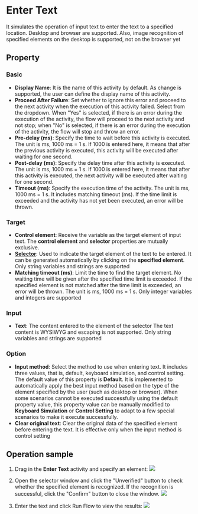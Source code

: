 # Enter Text

It simulates the operation of input text to enter the text to a specified location. Desktop and browser are supported. Also, image recognition of specified elements on the desktop is supported, not on the browser yet

## Property

### Basic

- **Display Name**: It is the name of this activity by default. As change is supported, the user can define the display name of this activity.
- **Proceed After Failure**: Set whether to ignore this error and proceed to the next activity when the execution of this activity failed. Select from the dropdown. When "Yes" is selected, if there is an error during the execution of the activity, the flow will proceed to the next activity and not stop; when "No" is selected, if there is an error during the execution of the activity, the flow will stop and throw an error.
- **Pre-delay (ms)**: Specify the time to wait before this activity is executed. The unit is ms, 1000 ms = 1 s. If 1000 is entered here, it means that after the previous activity is executed, this activity will be executed after waiting for one second.
- **Post-delay (ms)**: Specify the delay time after this activity is executed. The unit is ms, 1000 ms = 1 s. If 1000 is entered here, it means that after this activity is executed, the next activity will be executed after waiting for one second.
- **Timeout (ms)**: Specify the execution time of the activity. The unit is ms, 1000 ms = 1 s. It includes matching timeout (ms). If the time limit is exceeded and the activity has not yet been executed, an error will be thrown.

### Target

- **Control element**: Receive the variable as the target element of input text. The **control element** and **selector** properties are mutually exclusive.
- **[Selector](../Appendix/Selector.md?_v=v2020.4)**: Used to indicate the target element of the text to be entered. It can be generated automatically by clicking on the **specified element**. Only string variables and strings are supported
- **Matching timeout (ms)**: Limit the time to find the target element. No waiting time will be given after the specified time limit is exceeded. If the specified element is not matched after the time limit is exceeded, an error will be thrown. The unit is ms, 1000 ms = 1 s. Only integer variables and integers are supported

### Input

- **Text**: The content entered to the element of the selector The text content is WYSIWYG and escaping is not supported. Only string variables and strings are supported

### Option

- **Input method**: Select the method to use when entering text. It includes three values, that is, default, keyboard simulation, and control setting. The default value of this property is **Default**. It is implemented to automatically apply the best input method based on the type of the element specified by the user (such as desktop or browser). When some scenarios cannot be executed successfully using the default property value, this property value can be manually modified to **Keyboard Simulation** or **Control Setting** to adapt to a few special scenarios to make it execute successfully.
- **Clear original text**: Clear the original data of the specified element before entering the text. It is effective only when the input method is control setting

## Operation sample

1. Drag in the **Enter Text** activity and specify an element: ![](https://docimages.blob.core.chinacloudapi.cn/images/Activities/setText.png)

2. Open the selector window and click the "Unverified" button to check whether the specified element is recognized. If the recognition is successful, click the "Confirm" button to close the window. ![](https://docimages.blob.core.chinacloudapi.cn/images/Activities/setTex-1.png)

3. Enter the text and click Run Flow to view the results: ![](https://docimages.blob.core.chinacloudapi.cn/images/Activities/setTex-2.png)